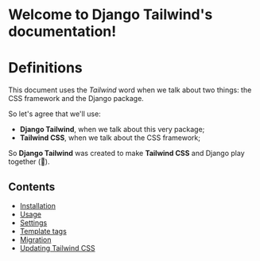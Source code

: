 # Welcome to Django Tailwind's documentation!

# Definitions

This document uses the *Tailwind* word when we talk about two things: the CSS framework and the Django package.

So let's agree that we'll use:
* **Django Tailwind**, when we talk about this very package;
* **Tailwind CSS**, when we talk about the CSS framework;

So **Django Tailwind** was created to make **Tailwind CSS** and Django play together (💚).

Contents
--------
* [Installation](installation.md)
* [Usage](usage.md)
* [Settings](settings.md)
* [Template tags](templatetags.md)
* [Migration](migration.md)
* [Updating Tailwind CSS](updating.md)
